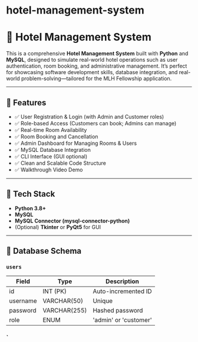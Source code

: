 # hotel-management-system
# 🏨 Hotel Management System

This is a comprehensive **Hotel Management System** built with **Python** and **MySQL**, designed to simulate real-world hotel operations such as user authentication, room booking, and administrative management. It’s perfect for showcasing software development skills, database integration, and real-world problem-solving—tailored for the MLH Fellowship application.

---

## 🚀 Features

- ✅ User Registration & Login (with Admin and Customer roles)
- ✅ Role-based Access (Customers can book; Admins can manage)
- ✅ Real-time Room Availability
- ✅ Room Booking and Cancellation
- ✅ Admin Dashboard for Managing Rooms & Users
- ✅ MySQL Database Integration
- ✅ CLI Interface (GUI optional)
- ✅ Clean and Scalable Code Structure
- ✅ Walkthrough Video Demo

---

## 🧰 Tech Stack

- **Python 3.8+**
- **MySQL**
- **MySQL Connector (mysql-connector-python)**  
- (Optional) **Tkinter** or **PyQt5** for GUI

---

## 🧠 Database Schema

### `users`
| Field     | Type         | Description                     |
|-----------|--------------|---------------------------------|
| id        | INT (PK)     | Auto-incremented ID             |
| username  | VARCHAR(50)  | Unique                          |
| password  | VARCHAR(255) | Hashed password                 |
| role      | ENUM         | 'admin' or 'customer'           |

### `
